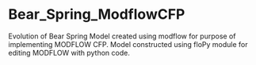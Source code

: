 # Bear_Spring_ModflowCFP
Evolution of Bear Spring Model created using modflow for purpose of implementing MODFLOW CFP. Model constructed using floPy module for editing MODFLOW with python code.
